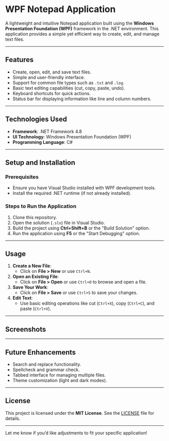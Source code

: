 # **WPF Notepad Application**

A lightweight and intuitive Notepad application built using the **Windows Presentation Foundation (WPF)** framework in the .NET environment. This application provides a simple yet efficient way to create, edit, and manage text files.

---

## **Features**

- Create, open, edit, and save text files.
- Simple and user-friendly interface.
- Support for common file types such as `.txt` and `.log`.
- Basic text editing capabilities (cut, copy, paste, undo).
- Keyboard shortcuts for quick actions.
- Status bar for displaying information like line and column numbers.

---

## **Technologies Used**

- **Framework**: .NET Framework 4.8
- **UI Technology**: Windows Presentation Foundation (WPF)
- **Programming Language**: C#

---

## **Setup and Installation**

### **Prerequisites**
- Ensure you have Visual Studio installed with WPF development tools.
- Install the required .NET runtime (if not already installed).

### **Steps to Run the Application**
1. Clone this repository.
2. Open the solution (`.sln`) file in Visual Studio.
3. Build the project using **Ctrl+Shift+B** or the "Build Solution" option.
4. Run the application using **F5** or the "Start Debugging" option.

---

## **Usage**

1. **Create a New File**:
   - Click on **File > New** or use `Ctrl+N`.
2. **Open an Existing File**:
   - Click on **File > Open** or use `Ctrl+O` to browse and open a file.
3. **Save Your Work**:
   - Click on **File > Save** or use `Ctrl+S` to save your changes.
4. **Edit Text**:
   - Use basic editing operations like cut (`Ctrl+X`), copy (`Ctrl+C`), and paste (`Ctrl+V`).

---

## **Screenshots**



---

## **Future Enhancements**

- Search and replace functionality.
- Spellcheck and grammar check.
- Tabbed interface for managing multiple files.
- Theme customization (light and dark modes).

---

## **License**

This project is licensed under the **MIT License**. See the [LICENSE](LICENSE) file for details.

---

Let me know if you’d like adjustments to fit your specific application!
